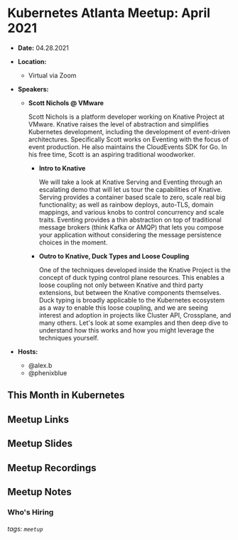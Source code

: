 # Kubernetes Atlanta Meetup: April 2021<!--Month Year-->

- **Date:** 04.28.2021<!--date as MM.DD.YYYY-->
- **Location:**
    - Virtual via Zoom
- **Speakers:**
    - **Scott Nichols @ VMware**
    
        Scott Nichols is a platform developer working on Knative Project at VMware. Knative raises the level of abstraction and simplifies Kubernetes development, including the development of event-driven architectures. Specifically Scott works on Eventing with the focus of event production. He also maintains the CloudEvents SDK for Go. In his free time, Scott is an aspiring traditional woodworker.
        
        - **Intro to Knative**<!--presentation title-->

            We will take a look at Knative Serving and Eventing through an escalating demo that will let us tour the capabilities of Knative. Serving provides a container based scale to zero, scale real big functionality; as well as rainbow deploys, auto-TLS, domain mappings, and various knobs to control concurrency and scale traits. Eventing provides a thin abstraction on top of traditional message brokers (think Kafka or AMQP) that lets you compose your application without considering the message persistence choices in the moment.

        - **Outro to Knative, Duck Types and Loose Coupling**

            One of the techniques developed inside the Knative Project is the concept of duck typing control plane resources. This enables a loose coupling not only between Knative and third party extensions, but between the Knative components themselves. Duck typing is broadly applicable to the Kubernetes ecosystem as a way to enable this loose coupling, and we are seeing interest and adoption in projects like Cluster API, Crossplane, and many others. Let's look at some examples and then deep dive to understand how this works and how you might leverage the techniques yourself.

- **Hosts:**
    - @alex.b
    - @phenixblue

## This Month in Kubernetes

## Meetup Links

## Meetup Slides

## Meetup Recordings

## Meetup Notes

### Who's Hiring 

<!--Company Name: Positions hiring for (link to hiring page), Contact Name/email/etc-->

###### tags: `meetup` <!--Add additional tags for `year`, `month` and anything else pertinent-->